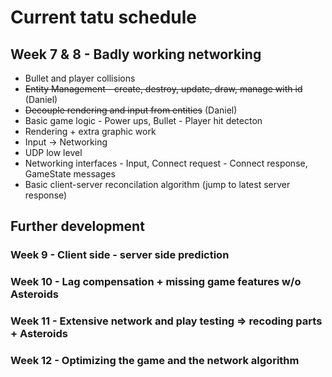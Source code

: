 # Current tatu schedule

## Week 7 & 8 - Badly working networking

- Bullet and player collisions
- ~~Entity Management - create, destroy, update, draw, manage with id~~ (Daniel)
- ~~Decouple rendering and input from entities~~ (Daniel)
- Basic game logic - Power ups, Bullet - Player hit detecton
- Rendering + extra graphic work
- Input -> Networking
- UDP low level
- Networking interfaces - Input, Connect request - Connect response, GameState messages
- Basic client-server reconcilation algorithm (jump to latest server response)

## Further development

### Week 9 - Client side - server side prediction

### Week 10 - Lag compensation + missing game features w/o Asteroids

### Week 11 - Extensive network and play testing => recoding parts + Asteroids

### Week 12 - Optimizing the game and the network algorithm
